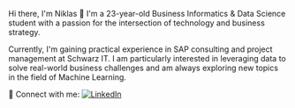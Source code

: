 Hi there, I'm Niklas 👋
I'm a 23-year-old Business Informatics & Data Science student with a passion for the intersection of technology and business strategy.

Currently, I'm gaining practical experience in SAP consulting and project management at Schwarz IT. I am particularly interested in leveraging data to solve real-world business challenges and am always exploring new topics in the field of Machine Learning.

🔗 Connect with me:
<a href="[HIER-DEINEN-LINKEDIN-LINK-EINFÜGEN](https://de.linkedin.com/in/niklas-br%C3%A4uninger-8a1b36217)" target="_blank">
<img src="https://img.shields.io/badge/LinkedIn-0077B5?style=for-the-badge&logo=linkedin&logoColor=white" alt="LinkedIn">
</a>
<!--
**NiklasBraeuninger/NiklasBraeuninger** is a ✨ _special_ ✨ repository because its `README.md` (this file) appears on your GitHub profile.

Here are some ideas to get you started:

- 🔭 I’m currently working on ...
- 🌱 I’m currently learning ...
- 👯 I’m looking to collaborate on ...
- 🤔 I’m looking for help with ...
- 💬 Ask me about ...
- 📫 How to reach me: ...
- 😄 Pronouns: ...
- ⚡ Fun fact: ...
-->
